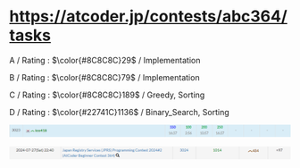 # https://atcoder.jp/contests/abc364/tasks

A / Rating : $\color{#8C8C8C}29$ / Implementation

B / Rating : $\color{#8C8C8C}79$ / Implementation

C / Rating : $\color{#8C8C8C}189$ / Greedy, Sorting

D / Rating : $\color{#22741C}1136$ / Binary_Search, Sorting

![My Image](https://github.com/kss418/Atcoder/blob/main/ABC/Images/Standings/364.png)

![My Image](https://github.com/kss418/Atcoder/blob/main/ABC/Images/Performance/364.png)
